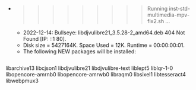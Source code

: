 * >>>>>>>>> Running inst-std-multimedia-mpv-fix2.sh ...
  * 2022-12-14: Bullseye: libdjvulibre21_3.5.28-2_amd64.deb  404  Not Found [IP: ::1 80].
  * Disk size = 5427164K. Space Used = 12K. Runtime = 00:00:00:01.
  * The following NEW packages will be installed:
  ```bash
libarchive13 libcjson1 libdjvulibre21 libdjvulibre-text liblept5
liblqr-1-0 libopencore-amrnb0 libopencore-amrwb0 libraqm0 libsixel1
libtesseract4 libwebpmux3
  ```
